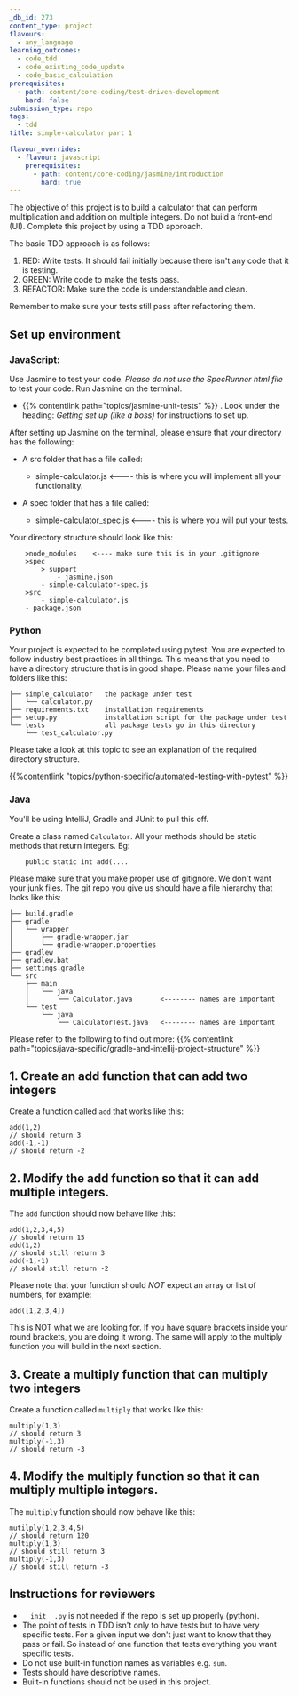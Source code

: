```yaml
---
_db_id: 273
content_type: project
flavours:
  - any_language
learning_outcomes:
  - code_tdd
  - code_existing_code_update
  - code_basic_calculation
prerequisites:
  - path: content/core-coding/test-driven-development
    hard: false
submission_type: repo
tags:
  - tdd
title: simple-calculator part 1

flavour_overrides:
  - flavour: javascript
    prerequisites:
      - path: content/core-coding/jasmine/introduction
        hard: true
---
```


The objective of this project is to build a calculator that can perform multiplication and addition on multiple integers. Do not build a front-end (UI). Complete this project by using a TDD approach.

The basic TDD approach is as follows:

1. RED: Write tests. It should fail initially because there isn't any code that it is testing.
2. GREEN: Write code to make the tests pass.
3. REFACTOR: Make sure the code is understandable and clean.

Remember to make sure your tests still pass after refactoring them.

## Set up environment

### JavaScript:

Use Jasmine to test your code. _Please do not use the SpecRunner html file_ to test your code. Run Jasmine on the terminal.

- {{% contentlink path="topics/jasmine-unit-tests" %}} . Look under the heading: _Getting set up (like a boss)_ for instructions to set up.

After setting up Jasmine on the terminal, please ensure that your directory has the following:

- A src folder that has a file called:

  - simple-calculator.js <---- this is where you will implement all your functionality.

- A spec folder that has a file called:
  - simple-calculator_spec.js <---- this is where you will put your tests.

Your directory structure should look like this:

```
    >node_modules    <---- make sure this is in your .gitignore
    >spec
        > support
            - jasmine.json
        - simple-calculator-spec.js
    >src
        - simple-calculator.js
    - package.json
```

### Python

Your project is expected to be completed using pytest. You are expected to follow industry best practices in all things. This means that you need to have a directory structure that is in good shape. Please name your files and folders like this:

```
├── simple_calculator   the package under test
│   └── calculator.py
├── requirements.txt    installation requirements
├── setup.py            installation script for the package under test
└── tests               all package tests go in this directory
    └── test_calculator.py
```

Please take a look at this topic to see an explanation of the required directory structure.

{{%contentlink "topics/python-specific/automated-testing-with-pytest" %}}

### Java

You'll be using IntelliJ, Gradle and JUnit to pull this off.

Create a class named `Calculator`. All your methods should be static methods that return integers. Eg:

```
    public static int add(....
```

Please make sure that you make proper use of gitignore. We don't want your junk files. The git repo you give us should have a file hierarchy that looks like this:

```
├── build.gradle
├── gradle
│   └── wrapper
│       ├── gradle-wrapper.jar
│       └── gradle-wrapper.properties
├── gradlew
├── gradlew.bat
├── settings.gradle
└── src
    ├── main
    │   └── java
    │       └── Calculator.java       <-------- names are important
    └── test
        └── java
            └── CalculatorTest.java   <-------- names are important
```

Please refer to the following to find out more: {{% contentlink path="topics/java-specific/gradle-and-intellij-project-structure" %}}

## 1. Create an add function that can add two integers

Create a function called `add` that works like this:

```
add(1,2)
// should return 3
add(-1,-1)
// should return -2
```

## 2. Modify the add function so that it can add multiple integers.

The `add` function should now behave like this:

```
add(1,2,3,4,5)
// should return 15
add(1,2)
// should still return 3
add(-1,-1)
// should still return -2
```

Please note that your function should _NOT_ expect an array or list of numbers, for example:

```
add([1,2,3,4])
```

This is NOT what we are looking for. If you have square brackets inside your round brackets, you are doing it wrong. The same will apply to the multiply function you will build in the next section.

## 3. Create a multiply function that can multiply two integers

Create a function called `multiply` that works like this:

```
multiply(1,3)
// should return 3
multiply(-1,3)
// should return -3
```

## 4. Modify the multiply function so that it can multiply multiple integers.

The `multiply` function should now behave like this:

```
mutilply(1,2,3,4,5)
// should return 120
multiply(1,3)
// should still return 3
multiply(-1,3)
// should still return -3
```

## Instructions for reviewers

- `__init__.py` is not needed if the repo is set up properly (python).
- The point of tests in TDD isn't only to have tests but to have very specific tests. For a given input we don't just want to know that they pass or fail. So instead of one function that tests everything you want specific tests.
- Do not use built-in function names as variables e.g. `sum`.
- Tests should have descriptive names.
- Built-in functions should not be used in this project.
